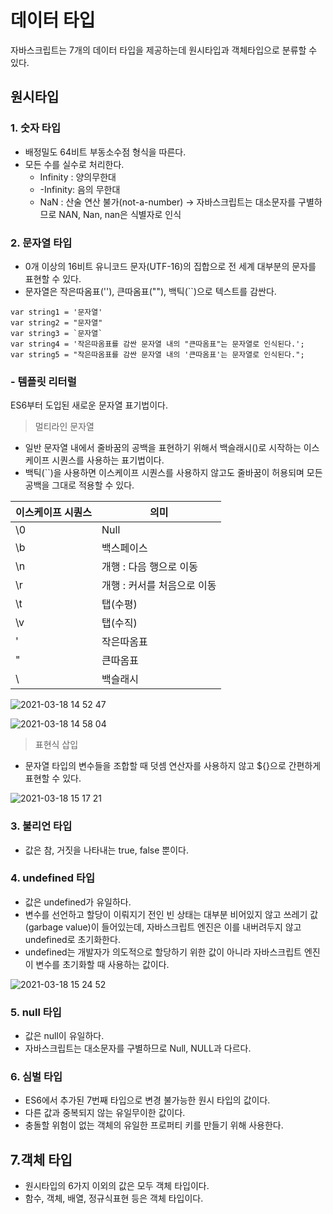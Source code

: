 # 데이터 타입
자바스크립트는 7개의 데이터 타입을 제공하는데 원시타입과 객체타입으로 분류할 수 있다.

## 원시타입
### 1. 숫자 타입
- 배정밀도 64비트 부동소수점 형식을 따른다.
- 모든 수를 실수로 처리한다.
  - Infinity : 양의무한대
  - -Infinity: 음의 무한대
  - NaN : 산술 연산 불가(not-a-number) → 자바스크립트는 대소문자를 구별하므로 NAN, Nan, nan은 식별자로 인식

### 2. 문자열 타입
- 0개 이상의 16비트 유니코드 문자(UTF-16)의 집합으로 전 세계 대부분의 문자를 표현할 수 있다.
- 문자열은 작은따옴표(''), 큰따옴표(""), 백틱(``)으로 텍스트를 감싼다.
```
var string1 = '문자열'
var string2 = "문자열"
var string3 = `문자열`
var string4 = '작은따옴표를 감싼 문자열 내의 "큰따옴표"는 문자열로 인식된다.';
var string5 = "작은따옴표를 감싼 문자열 내의 '큰따옴표'는 문자열로 인식된다.";
```


### - 템플릿 리터럴
ES6부터 도입된 새로운 문자열 표기법이다.
    
> 멀티라인 문자열
  - 일반 문자열 내에서 줄바꿈의 공백을 표현하기 위해서 백슬래시(\)로 시작하는 이스케이프 시퀀스를 사용하는 표기법이다.
  - 백틱(``)을 사용하면 이스케이프 시퀀스를 사용하지 않고도 줄바꿈이 허용되며 모든 공백을 그대로 적용할 수 있다. 

|이스케이프 시퀀스|의미|
|-|-|
|\0|Null|
|\b|백스페이스|
|\n|개행 : 다음 행으로 이동|
|\r|개행 : 커서를 처음으로 이동|
|\t|탭(수평)|
|\v|탭(수직)|
|\'|작은따옴표|
|\"|큰따옴표|
|\\ |백슬래시|

![2021-03-18 14 52 47](https://user-images.githubusercontent.com/35294456/111579709-d54afd00-87f9-11eb-92b2-ef1bb0e7146e.png)

![2021-03-18 14 58 04](https://user-images.githubusercontent.com/35294456/111580087-60c48e00-87fa-11eb-9186-82ee7b3f0459.png)

> 표현식 삽입
  - 문자열 타입의 변수들을 조합할 때 덧셈 연산자를 사용하지 않고 ${}으로 간편하게 표현할 수 있다.

![2021-03-18 15 17 21](https://user-images.githubusercontent.com/35294456/111581676-0b3db080-87fd-11eb-8369-c874d34e9c39.png)

### 3. 불리언 타입
- 값은 참, 거짓을 나타내는 true, false 뿐이다.

### 4. undefined 타입
- 값은 undefined가 유일하다.
- 변수를 선언하고 할당이 이뤄지기 전인 빈 상태는 대부분 비어있지 않고 쓰레기 값(garbage value)이 들어있는데, 자바스크립트 엔진은 이를 내버려두지 않고 undefined로 초기화한다.
- undefined는 개발자가 의도적으로 할당하기 위한 값이 아니라 자바스크립트 엔진이 변수를 초기화할 때 사용하는 값이다.

![2021-03-18 15 24 52](https://user-images.githubusercontent.com/35294456/111582391-180ed400-87fe-11eb-8fd4-b79e74f6ff5a.png)

### 5. null 타입
- 값은 null이 유일하다.
- 자바스크립트는 대소문자를 구별하므로 Null, NULL과 다르다.

### 6. 심벌 타입
- ES6에서 추가된 7번째 타입으로 변경 불가능한 원시 타입의 값이다.
- 다른 값과 중복되지 않는 유일무이한 값이다.
- 충돌할 위험이 없는 객체의 유일한 프로퍼티 키를 만들기 위해 사용한다.

## 7.객체 타입
- 원시타입의 6가지 이외의 값은 모두 객체 타입이다.
- 함수, 객체, 배열, 정규식표현 등은 객체 타입이다.